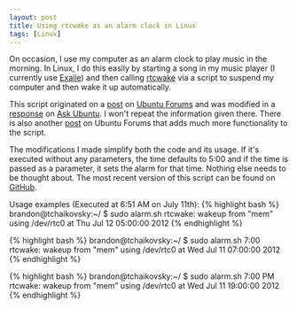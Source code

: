```yaml
---
layout: post
title: Using rtcwake as an alarm clock in Linux
tags: [Linux]
---
```


On occasion, I use my computer as an alarm clock to play music in the
morning. In Linux, I do this easily by starting a song in my music
player (I currently use [Exaile](http://www.exaile.org/))
and then calling [rtcwake](http://linux.die.net/man/8/rtcwake)
via a script to suspend my computer and then wake it up automatically.

This script originated on a
[post](http://ubuntuforums.org/showpost.php?p=10878570&postcount=36) on
[Ubuntu Forums](http://ubuntuforums.org/) and was modified in a
[response](http://askubuntu.com/questions/61708/automatically-sleep-and-wake-up-at-specific-times)
on [Ask Ubuntu](http://askubuntu.com/). I won't repeat the information
given there. There is also another
[post](http://ubuntuforums.org/showthread.php?p=11282241#post11282241) on
Ubuntu Forums that adds much more functionality to the script.

The modifications I made simplify both the code and its usage. If it's
executed without any parameters, the time defaults to 5:00 and if the
time is passed as a parameter, it sets the alarm for that time.
Nothing else needs to be thought about.
The most recent version of this script can be found on 
[GitHub](https://github.com/bamos/simple-shell-scripts/blob/master/alarm.sh).

Usage examples (Executed at 6:51 AM on July 11th):
{% highlight bash %}
brandon@tchaikovsky:~/ $ sudo alarm.sh
rtcwake: wakeup from "mem" using /dev/rtc0 at Thu Jul 12 05:00:00 2012
{% endhighlight %}

{% highlight bash %}
brandon@tchaikovsky:~/ $ sudo alarm.sh 7:00
rtcwake: wakeup from "mem" using /dev/rtc0 at Wed Jul 11 07:00:00 2012
{% endhighlight %}

{% highlight bash %}
brandon@tchaikovsky:~/ $ sudo alarm.sh 7:00 PM
rtcwake: wakeup from "mem" using /dev/rtc0 at Wed Jul 11 19:00:00 2012
{% endhighlight %}

